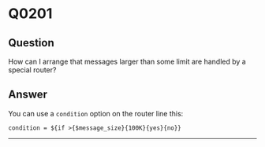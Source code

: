 Q0201
=====

Question
--------

How can I arrange that messages larger than some limit are handled by a
special router?

Answer
------

You can use a `condition` option on the router line this:

    condition = ${if >{$message_size}{100K}{yes}{no}}

* * * * *
